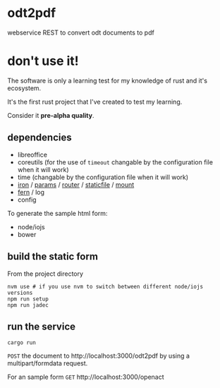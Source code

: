 # odt2pdf
webservice REST to convert odt documents to pdf

# don't use it!

The software is only a learning test for my knowledge of rust and it's ecosystem.

It's the first rust project that I've created to test my learning.

Consider it **pre-alpha quality**.

## dependencies

* libreoffice
* coreutils (for the use of `timeout` changable by the configuration file when it will work)
* time (changable by the configuration file when it will work)
* [iron](https://github.com/iron/iron) / [params](https://github.com/iron/params) / [router](https://github.com/iron/router) / [staticfile](https://github.com/iron/static) / [mount](https://github.com/iron/mount)
* [fern](https://github.com/daboross/fern-rs) / log
* config

To generate the sample html form:

* node/iojs
* bower


## build the static form

From the project directory 

``` shell
nvm use # if you use nvm to switch between different node/iojs versions
npm run setup
npm run jadec
```

## run the service

```shell
cargo run
```

`POST` the document to http://localhost:3000/odt2pdf by using a multipart/formdata request.

For an sample form `GET` http://localhost:3000/openact

